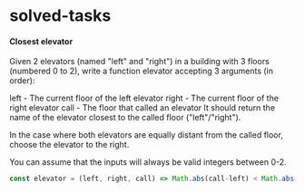 # solved-tasks
#### Closest elevator
     
   Given 2 elevators (named "left" and "right") in a building with 3 floors (numbered 0 to 2), write a function elevator accepting 3 arguments (in order):
   
   left - The current floor of the left elevator
   right - The current floor of the right elevator
   call - The floor that called an elevator
   It should return the name of the elevator closest to the called floor ("left"/"right").
   
   In the case where both elevators are equally distant from the called floor, choose the elevator to the right.
   
   You can assume that the inputs will always be valid integers between 0-2.
   
   
   
```javascript
const elevator = (left, right, call) => Math.abs(call-left) < Math.abs(call-right) ? 'left' : 'right'
```
